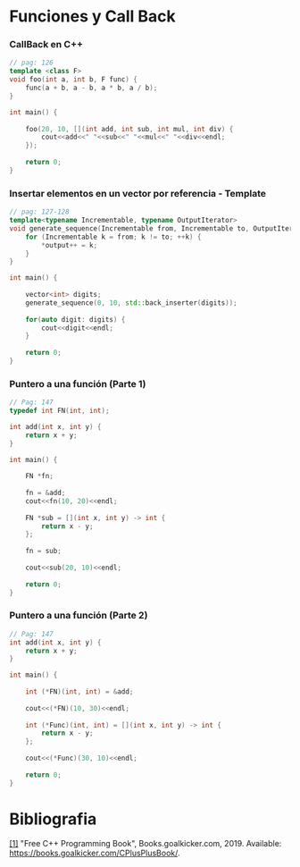 # Funciones y Call Back


### CallBack en C++

```c++
// pag: 126
template <class F>
void foo(int a, int b, F func) {
    func(a + b, a - b, a * b, a / b);
}

int main() {
    
    foo(20, 10, [](int add, int sub, int mul, int div) {
        cout<<add<<" "<<sub<<" "<<mul<<" "<<div<<endl;
    });
    
    return 0;
}
```
### Insertar elementos en un vector por referencia - Template 

```c++
// pag: 127-128
template<typename Incrementable, typename OutputIterator>
void generate_sequence(Incrementable from, Incrementable to, OutputIterator output) {
    for (Incrementable k = from; k != to; ++k) {
        *output++ = k;
    }
}

int main() {
    
    vector<int> digits;
    generate_sequence(0, 10, std::back_inserter(digits));
    
    for(auto digit: digits) {
        cout<<digit<<endl;
    }
    
    return 0;
}
```

### Puntero a una función (Parte 1)

```c++
// Pag: 147
typedef int FN(int, int);

int add(int x, int y) {
    return x + y;
}

int main() {
    
    FN *fn;
    
    fn = &add;
    cout<<fn(10, 20)<<endl;
    
    FN *sub = [](int x, int y) -> int {
        return x - y;
    };
    
    fn = sub;
    
    cout<<sub(20, 10)<<endl;
    
    return 0;
}
```

### Puntero a una función (Parte 2)

```c++
// Pag: 147
int add(int x, int y) {
    return x + y;
}

int main() {
    
    int (*FN)(int, int) = &add;
    
    cout<<(*FN)(10, 30)<<endl;
    
    int (*Func)(int, int) = [](int x, int y) -> int {
        return x - y;
    };
    
    cout<<(*Func)(30, 10)<<endl;
    
    return 0;
}
```

# Bibliografia

[[1]](https://books.goalkicker.com/CPlusPlusBook/) "Free C++ Programming Book", Books.goalkicker.com, 2019. Available: https://books.goalkicker.com/CPlusPlusBook/.